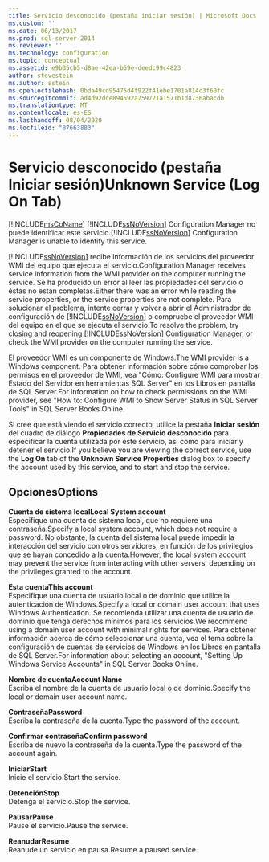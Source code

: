 ```yaml
---
title: Servicio desconocido (pestaña iniciar sesión) | Microsoft Docs
ms.custom: ''
ms.date: 06/13/2017
ms.prod: sql-server-2014
ms.reviewer: ''
ms.technology: configuration
ms.topic: conceptual
ms.assetid: e9b35cb5-d8ae-42ea-b59e-deedc99c4823
author: stevestein
ms.author: sstein
ms.openlocfilehash: 0bda49cd95475d4f922f41ebe1701a814c3f60fc
ms.sourcegitcommit: ad4d92dce894592a259721a1571b1d8736abacdb
ms.translationtype: MT
ms.contentlocale: es-ES
ms.lasthandoff: 08/04/2020
ms.locfileid: "87663883"
---
```

# <a name="unknown-service-log-on-tab"></a><span data-ttu-id="c0a33-102">Servicio desconocido (pestaña Iniciar sesión)</span><span class="sxs-lookup"><span data-stu-id="c0a33-102">Unknown Service (Log On Tab)</span></span>
  [!INCLUDE[msCoName](../../includes/msconame-md.md)] <span data-ttu-id="c0a33-103">[!INCLUDE[ssNoVersion](../../includes/ssnoversion-md.md)] Configuration Manager no puede identificar este servicio.</span><span class="sxs-lookup"><span data-stu-id="c0a33-103">[!INCLUDE[ssNoVersion](../../includes/ssnoversion-md.md)] Configuration Manager is unable to identify this service.</span></span>  
  
 [!INCLUDE[ssNoVersion](../../includes/ssnoversion-md.md)] <span data-ttu-id="c0a33-104">recibe información de los servicios del proveedor WMI del equipo que ejecuta el servicio.</span><span class="sxs-lookup"><span data-stu-id="c0a33-104">Configuration Manager receives service information from the WMI provider on the computer running the service.</span></span> <span data-ttu-id="c0a33-105">Se ha producido un error al leer las propiedades del servicio o éstas no están completas.</span><span class="sxs-lookup"><span data-stu-id="c0a33-105">Either there was an error while reading the service properties, or the service properties are not complete.</span></span> <span data-ttu-id="c0a33-106">Para solucionar el problema, intente cerrar y volver a abrir el Administrador de configuración de [!INCLUDE[ssNoVersion](../../includes/ssnoversion-md.md)] o compruebe el proveedor WMI del equipo en el que se ejecuta el servicio.</span><span class="sxs-lookup"><span data-stu-id="c0a33-106">To resolve the problem, try closing and reopening [!INCLUDE[ssNoVersion](../../includes/ssnoversion-md.md)] Configuration Manager, or check the WMI provider on the computer running the service.</span></span>  
  
 <span data-ttu-id="c0a33-107">El proveedor WMI es un componente de Windows.</span><span class="sxs-lookup"><span data-stu-id="c0a33-107">The WMI provider is a Windows component.</span></span> <span data-ttu-id="c0a33-108">Para obtener información sobre cómo comprobar los permisos en el proveedor de WMI, vea "Cómo: Configure WMI para mostrar Estado del Servidor en herramientas SQL Server" en los Libros en pantalla de SQL Server.</span><span class="sxs-lookup"><span data-stu-id="c0a33-108">For information on how to check permissions on the WMI provider, see "How to: Configure WMI to Show Server Status in SQL Server Tools" in SQL Server Books Online.</span></span>  
  
 <span data-ttu-id="c0a33-109">Si cree que está viendo el servicio correcto, utilice la pestaña **Iniciar sesión** del cuadro de diálogo **Propiedades de Servicio desconocido** para especificar la cuenta utilizada por este servicio, así como para iniciar y detener el servicio.</span><span class="sxs-lookup"><span data-stu-id="c0a33-109">If you believe you are viewing the correct service, use the **Log On** tab of the **Unknown Service Properties** dialog box to specify the account used by this service, and to start and stop the service.</span></span>  
  
## <a name="options"></a><span data-ttu-id="c0a33-110">Opciones</span><span class="sxs-lookup"><span data-stu-id="c0a33-110">Options</span></span>  
 <span data-ttu-id="c0a33-111">**Cuenta de sistema local**</span><span class="sxs-lookup"><span data-stu-id="c0a33-111">**Local System account**</span></span>  
 <span data-ttu-id="c0a33-112">Especifique una cuenta de sistema local, que no requiere una contraseña.</span><span class="sxs-lookup"><span data-stu-id="c0a33-112">Specify a local system account, which does not require a password.</span></span> <span data-ttu-id="c0a33-113">No obstante, la cuenta del sistema local puede impedir la interacción del servicio con otros servidores, en función de los privilegios que se hayan concedido a la cuenta.</span><span class="sxs-lookup"><span data-stu-id="c0a33-113">However, the local system account may prevent the service from interacting with other servers, depending on the privileges granted to the account.</span></span>  
  
 <span data-ttu-id="c0a33-114">**Esta cuenta**</span><span class="sxs-lookup"><span data-stu-id="c0a33-114">**This account**</span></span>  
 <span data-ttu-id="c0a33-115">Especifique una cuenta de usuario local o de dominio que utilice la autenticación de Windows.</span><span class="sxs-lookup"><span data-stu-id="c0a33-115">Specify a local or domain user account that uses Windows Authentication.</span></span> <span data-ttu-id="c0a33-116">Se recomienda utilizar una cuenta de usuario de dominio que tenga derechos mínimos para los servicios.</span><span class="sxs-lookup"><span data-stu-id="c0a33-116">We recommend using a domain user account with minimal rights for services.</span></span> <span data-ttu-id="c0a33-117">Para obtener información acerca de cómo seleccionar una cuenta, vea el tema sobre la configuración de cuentas de servicios de Windows en los Libros en pantalla de SQL Server.</span><span class="sxs-lookup"><span data-stu-id="c0a33-117">For information about selecting an account, "Setting Up Windows Service Accounts" in SQL Server Books Online.</span></span>  
  
 <span data-ttu-id="c0a33-118">**Nombre de cuenta**</span><span class="sxs-lookup"><span data-stu-id="c0a33-118">**Account Name**</span></span>  
 <span data-ttu-id="c0a33-119">Escriba el nombre de la cuenta de usuario local o de dominio.</span><span class="sxs-lookup"><span data-stu-id="c0a33-119">Specify the local or domain user account name.</span></span>  
  
 <span data-ttu-id="c0a33-120">**Contraseña**</span><span class="sxs-lookup"><span data-stu-id="c0a33-120">**Password**</span></span>  
 <span data-ttu-id="c0a33-121">Escriba la contraseña de la cuenta.</span><span class="sxs-lookup"><span data-stu-id="c0a33-121">Type the password of the account.</span></span>  
  
 <span data-ttu-id="c0a33-122">**Confirmar contraseña**</span><span class="sxs-lookup"><span data-stu-id="c0a33-122">**Confirm password**</span></span>  
 <span data-ttu-id="c0a33-123">Escriba de nuevo la contraseña de la cuenta.</span><span class="sxs-lookup"><span data-stu-id="c0a33-123">Type the password of the account again.</span></span>  
  
 <span data-ttu-id="c0a33-124">**Iniciar**</span><span class="sxs-lookup"><span data-stu-id="c0a33-124">**Start**</span></span>  
 <span data-ttu-id="c0a33-125">Inicie el servicio.</span><span class="sxs-lookup"><span data-stu-id="c0a33-125">Start the service.</span></span>  
  
 <span data-ttu-id="c0a33-126">**Detención**</span><span class="sxs-lookup"><span data-stu-id="c0a33-126">**Stop**</span></span>  
 <span data-ttu-id="c0a33-127">Detenga el servicio.</span><span class="sxs-lookup"><span data-stu-id="c0a33-127">Stop the service.</span></span>  
  
 <span data-ttu-id="c0a33-128">**Pausar**</span><span class="sxs-lookup"><span data-stu-id="c0a33-128">**Pause**</span></span>  
 <span data-ttu-id="c0a33-129">Pause el servicio.</span><span class="sxs-lookup"><span data-stu-id="c0a33-129">Pause the service.</span></span>  
  
 <span data-ttu-id="c0a33-130">**Reanudar**</span><span class="sxs-lookup"><span data-stu-id="c0a33-130">**Resume**</span></span>  
 <span data-ttu-id="c0a33-131">Reanude un servicio en pausa.</span><span class="sxs-lookup"><span data-stu-id="c0a33-131">Resume a paused service.</span></span>  
  
  
